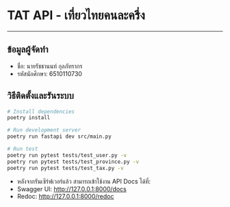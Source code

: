 # TAT API - เที่ยวไทยคนละครึ่ง

---

## ข้อมูลผู้จัดทำ
- ชื่อ: นายรัชชานนท์ กุลภัทรากร  
- รหัสนักศึกษา: 6510110730  

## วิธีติดตั้งและรันระบบ
```bash
# Install dependencies
poetry install

# Run development server
poetry run fastapi dev src/main.py

# Run test
poetry run pytest tests/test_user.py -v
poetry run pytest tests/test_province.py -v
poetry run pytest tests/test_tax.py -v

```

- หลังจากรันเซิร์ฟเวอร์แล้ว สามารถเข้าใช้งาน API Docs ได้ที่:
- Swagger UI: http://127.0.0.1:8000/docs
- Redoc: http://127.0.0.1:8000/redoc
